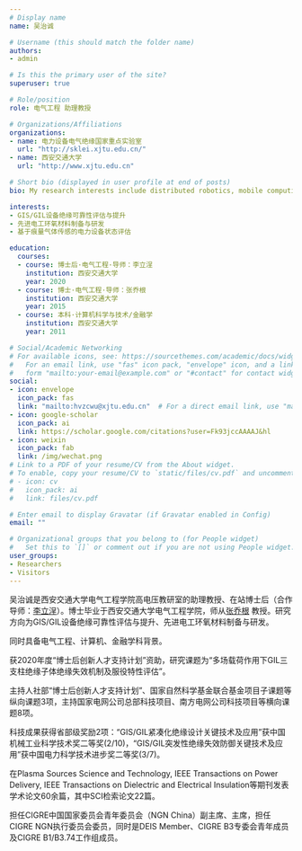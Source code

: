 ```yaml
---
# Display name
name: 吴治诚

# Username (this should match the folder name)
authors:
- admin

# Is this the primary user of the site?
superuser: true

# Role/position
role: 电气工程 助理教授

# Organizations/Affiliations
organizations:
- name: 电力设备电气绝缘国家重点实验室
  url: "http://sklei.xjtu.edu.cn/"
- name: 西安交通大学
  url: "http://www.xjtu.edu.cn"

# Short bio (displayed in user profile at end of posts)
bio: My research interests include distributed robotics, mobile computing and programmable matter.

interests:
- GIS/GIL设备绝缘可靠性评估与提升
- 先进电工环氧材料制备与研发
- 基于痕量气体传感的电力设备状态评估

education:
  courses:
  - course: 博士后·电气工程·导师：李立浧
    institution: 西安交通大学
    year: 2020
  - course: 博士·电气工程·导师：张乔根
    institution: 西安交通大学
    year: 2015
  - course: 本科·计算机科学与技术/金融学
    institution: 西安交通大学
    year: 2011

# Social/Academic Networking
# For available icons, see: https://sourcethemes.com/academic/docs/widgets/#icons
#   For an email link, use "fas" icon pack, "envelope" icon, and a link in the
#   form "mailto:your-email@example.com" or "#contact" for contact widget.
social:
- icon: envelope
  icon_pack: fas
  link: "mailto:hvzcwu@xjtu.edu.cn"  # For a direct email link, use "mailto:test@example.org".
- icon: google-scholar
  icon_pack: ai
  link: https://scholar.google.com/citations?user=Fk93jccAAAAJ&hl
- icon: weixin
  icon_pack: fab
  link: /img/wechat.png
# Link to a PDF of your resume/CV from the About widget.
# To enable, copy your resume/CV to `static/files/cv.pdf` and uncomment the lines below.  
# - icon: cv
#   icon_pack: ai
#   link: files/cv.pdf

# Enter email to display Gravatar (if Gravatar enabled in Config)
email: ""

# Organizational groups that you belong to (for People widget)
#   Set this to `[]` or comment out if you are not using People widget.  
user_groups:
- Researchers
- Visitors
---
```



吴治诚是西安交通大学电气工程学院高电压教研室的助理教授、在站博士后（合作导师：[李立浧](https://baike.baidu.com/item/李立浧/6809142?fr=aladdin)）。博士毕业于西安交通大学电气工程学院，师从[张乔根](http://gr.xjtu.edu.cn/web/hvzhang) 教授。研究方向为GIS/GIL设备绝缘可靠性评估与提升、先进电工环氧材料制备与研发。

同时具备电气工程、计算机、金融学科背景。

获2020年度“博士后创新人才支持计划”资助，研究课题为“多场载荷作用下GIL三支柱绝缘子体绝缘失效机制及服役特性评估”。

主持人社部“博士后创新人才支持计划”、国家自然科学基金联合基金项目子课题等纵向课题3项，主持国家电网公司总部科技项目、南方电网公司科技项目等横向课题8项。


科技成果获得省部级奖励2项：“GIS/GIL紧凑化绝缘设计关键技术及应用”获中国机械工业科学技术奖二等奖(2/10)，“GIS/GIL突发性绝缘失效防御关键技术及应用”获中国电力科学技术进步奖二等奖(3/7)。

在Plasma Sources Science and Technology, IEEE Transactions on Power Delivery, IEEE Transactions on Dielectric and Electrical Insulation等期刊发表学术论文60余篇，其中SCI检索论文22篇。

担任CIGRE中国国家委员会青年委员会（NGN China）副主席、主席，担任CIGRE NGN执行委员会委员，同时是DEIS Member、CIGRE B3专委会青年成员及CIGRE B1/B3.74工作组成员。